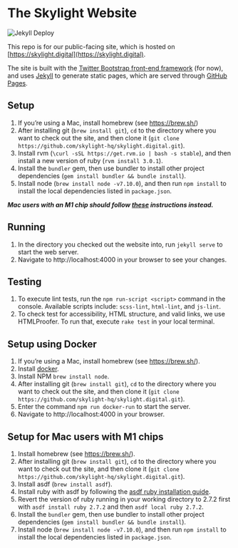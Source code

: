 # The Skylight Website

![Jekyll Deploy](https://github.com/skylight-hq/skylight.digital/workflows/Jekyll%20Deploy/badge.svg)

This repo is for our public-facing site, which is hosted on [https://skylight.digital](https://skylight.digital).

The site is built with the [Twitter Bootstrap front-end framework](http://getbootstrap.com/) (for now), and uses [Jekyll](https://jekyllrb.com/) to generate static pages, which are served through [GitHub Pages](https://pages.github.com/).

## Setup

1. If you’re using a Mac, install homebrew (see https://brew.sh/)
2. After installing git (`brew install git`), `cd` to the directory where you want to check out the site, and then clone it (`git clone https://github.com/skylight-hq/skylight.digital.git`).
3. Install rvm (`\curl -sSL https://get.rvm.io | bash -s stable`), and then install a new version of ruby (`rvm install 3.0.1`).
4. Install the `bundler` gem, then use bundler to install other project dependencies (`gem install bundler && bundle install`).
5. Install node (`brew install node -v7.10.0`), and then run `npm install` to install the local dependencies listed in `package.json`.

***Mac users with an M1 chip should follow [these](https://github.com/skylight-hq/skylight.digital/#setup-for-mac-users-with-m1-chips) instructions instead.***

## Running

1. In the directory you checked out the website into, run `jekyll serve` to start the web server.
2. Navigate to http://localhost:4000 in your browser to see your changes.

## Testing

1. To execute lint tests, run the `npm run-script <script>` command in the console. Available scripts include: `scss-lint`, `html-lint`, and `js-lint`.
2. To check test for accessibility, HTML structure, and valid links, we use HTMLProofer. To run that, execute `rake test` in your local terminal.

## Setup using Docker

1. If you’re using a Mac, install homebrew (see https://brew.sh/).
1. Install [docker](https://www.docker.com/get-started).
1. Install NPM `brew install node`.
1. After installing git (`brew install git`), `cd` to the directory where you want to check out the site, and then clone it (`git clone https://github.com/skylight-hq/skylight.digital.git`).
1. Enter the command `npm run docker-run` to start the server.
1. Navigate to http://localhost:4000 in your browser.

## Setup for Mac users with M1 chips

1. Install homebrew (see https://brew.sh/).
2. After installing git (`brew install git`), `cd` to the directory where you want to check out the site, and then clone it (`git clone https://github.com/skylight-hq/skylight.digital.git`).
3. Install asdf (`brew install asdf`).
4. Install ruby with asdf by following the [asdf ruby installation guide](https://mac.install.guide/ruby/6.html).
5. Revert the version of ruby running in your working directory to 2.7.2 first with `asdf install ruby 2.7.2` and then 
`asdf local ruby 2.7.2`.
6. Install the `bundler` gem, then use bundler to install other project dependencies (`gem install bundler && bundle install`).
7. Install node (`brew install node -v7.10.0`), and then run `npm install` to install the local dependencies listed in `package.json`.



